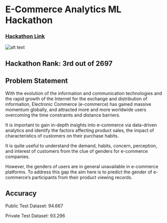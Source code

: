# E-Commerce Analytics ML Hackathon
### [Hackathon Link](https://datahack.analyticsvidhya.com/contest/janatahack-e-commerce-analytics-ml-hackathon/#About)
![alt text](https://github.com/chandrakant-sonawane/Hackathons/blob/master/JanataHack%20-%20E-Commerce%20Analytics%20ML%20Hackathon/image.png)


## Hackathon Rank: 3rd out of 2697

## Problem Statement

With the evolution of the information and communication technologies and the rapid growth of the Internet for the exchange and distribution of information, Electronic Commerce (e-commerce) has gained massive momentum globally, and attracted more and more worldwide users overcoming the time constraints and distance barriers.

It is important to gain in-depth insights into e-commerce via data-driven analytics and identify the factors affecting product sales, the impact of characteristics of customers on their purchase habits.

It is quite useful to understand the demand, habits, concern, perception, and interest of customers from the clue of genders for e-commerce companies. 

However, the genders of users are in general unavailable in e-commerce platforms. To address this gap the aim here is to predict the gender of e-commerce’s participants from their product viewing records.

## Accuracy

Public Test Dataset: 94.667

Private Test Dataset: 93.296
